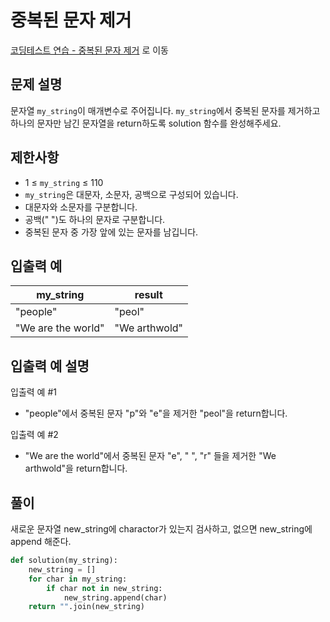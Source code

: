 # 중복된 문자 제거

[코딩테스트 연습 - 중복된 문자 제거][1] 로 이동

## 문제 설명

문자열 `my_string`이 매개변수로 주어집니다. `my_string`에서 중복된 문자를 제거하고 하나의 문자만 남긴 문자열을 return하도록 solution 함수를 완성해주세요.

## 제한사항

- 1 ≤ `my_string` ≤ 110
- `my_string`은 대문자, 소문자, 공백으로 구성되어 있습니다.
- 대문자와 소문자를 구분합니다.
- 공백(" ")도 하나의 문자로 구분합니다.
- 중복된 문자 중 가장 앞에 있는 문자를 남깁니다.

## 입출력 예

| my_string          | result        |
| ------------------ | ------------- |
| "people"           | "peol"        |
| "We are the world" | "We arthwold" |

## 입출력 예 설명

입출력 예 #1

- "people"에서 중복된 문자 "p"와 "e"을 제거한 "peol"을 return합니다.

입출력 예 #2

- "We are the world"에서 중복된 문자 "e", " ", "r" 들을 제거한 "We arthwold"을 return합니다.

## 풀이

새로운 문자열 new_string에 charactor가 있는지 검사하고, 없으면 new_string에 append 해준다.

```python
def solution(my_string):
    new_string = []
    for char in my_string:
        if char not in new_string:
            new_string.append(char)
    return "".join(new_string)
```

[1]: https://school.programmers.co.kr/learn/courses/30/lessons/120888
